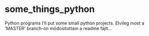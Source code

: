 # some_things_python
Python programs
I'll put some small python projects.
Elvileg most a 'MASTER' branch-on módosítottam a readme fájlt...
